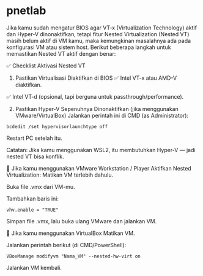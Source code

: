 # pnetlab
Jika kamu sudah mengatur BIOS agar VT-x (Virtualization Technology) aktif dan Hyper-V dinonaktifkan, tetapi fitur Nested Virtualization (Nested VT) masih belum aktif di VM kamu, maka kemungkinan masalahnya ada pada konfigurasi VM atau sistem host. Berikut beberapa langkah untuk memastikan Nested VT aktif dengan benar:

✅ Checklist Aktivasi Nested VT
1. Pastikan Virtualisasi Diaktifkan di BIOS
✅ Intel VT-x atau AMD-V diaktifkan.

✅ Intel VT-d (opsional, tapi berguna untuk passthrough/performance).

2. Pastikan Hyper-V Sepenuhnya Dinonaktifkan (jika menggunakan VMware/VirtualBox)
Jalankan perintah ini di CMD (as Administrator):

<pre><code>bcdedit /set hypervisorlaunchtype off</code></pre>
Restart PC setelah itu.

Catatan: Jika kamu menggunakan WSL2, itu membutuhkan Hyper-V — jadi nested VT bisa konflik.

🎯 Jika kamu menggunakan VMware Workstation / Player
Aktifkan Nested Virtualization:
Matikan VM terlebih dahulu.

Buka file .vmx dari VM-mu.

Tambahkan baris ini:

<pre><code>vhv.enable = "TRUE"</code></pre>
Simpan file .vmx, lalu buka ulang VMware dan jalankan VM.

🎯 Jika kamu menggunakan VirtualBox
Matikan VM.

Jalankan perintah berikut (di CMD/PowerShell):
<pre><code>VBoxManage modifyvm "Nama_VM" --nested-hw-virt on</code></pre>
Jalankan VM kembali.
